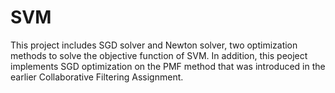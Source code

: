 # SVM

This project includes SGD solver and Newton solver, two optimization methods to solve the objective function of SVM. In addition, this peoject implements SGD optimization on the PMF method that was introduced in the earlier Collaborative Filtering Assignment.